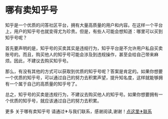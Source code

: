 # 哪有卖知乎号

知乎是一个优质的问答社区平台，拥有大量高质量的用户和内容。在这样一个平台上，用户的知乎号也就变得尤为珍贵。但是，有些人可能会想知道：哪里可以买到知乎号呢？

首先要声明的是，知乎号的买卖其实是违规行为，知乎平台是不允许用户私自买卖账号的。而且，购买他人的知乎号可能会涉及到违规操作，甚至会给自己带来麻烦。因此，不建议去购买知乎号。

那么，有没有其他的方式可以获取到优质的知乎号呢？答案是肯定的。如果你想要一个优质的知乎号，可以通过自己的努力去积累声望，提升知名度，这样就能够拥有一个属于自己的高质量的知乎号了。

总之，知乎号的买卖是违规行为，不建议去购买他人的知乎号。如果你想要拥有一个优质的知乎号，就应该通过自己的努力去积累。

更多 关于哪有卖知乎号 请通过✈与我们联系，感谢阅读,谢谢！[点这里✈联系](https://www.k02.cc)